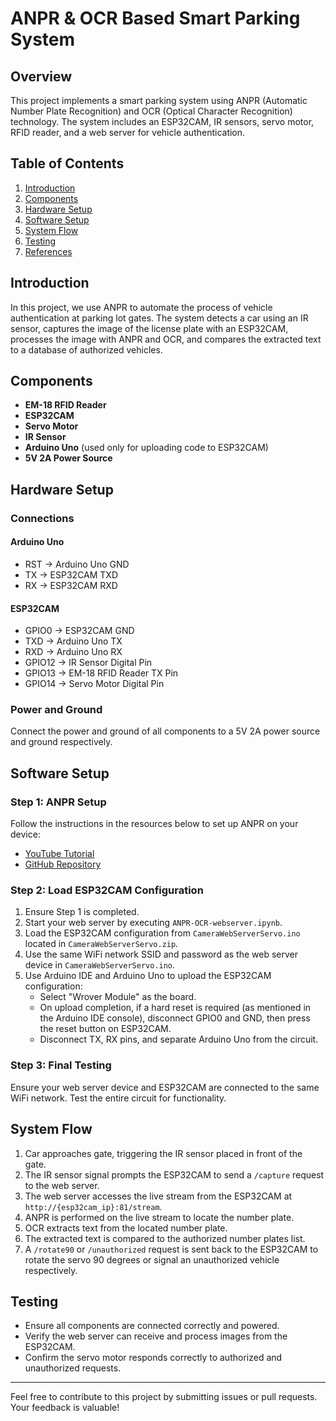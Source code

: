 # ANPR & OCR Based Smart Parking System

## Overview

This project implements a smart parking system using ANPR (Automatic Number Plate Recognition) and OCR (Optical Character Recognition) technology. The system includes an ESP32CAM, IR sensors, servo motor, RFID reader, and a web server for vehicle authentication.

## Table of Contents

1. [Introduction](#introduction)
2. [Components](#components)
3. [Hardware Setup](#hardware-setup)
4. [Software Setup](#software-setup)
5. [System Flow](#system-flow)
6. [Testing](#testing)
7. [References](#references)

## Introduction

In this project, we use ANPR to automate the process of vehicle authentication at parking lot gates. The system detects a car using an IR sensor, captures the image of the license plate with an ESP32CAM, processes the image with ANPR and OCR, and compares the extracted text to a database of authorized vehicles.

## Components

- **EM-18 RFID Reader**
- **ESP32CAM**
- **Servo Motor**
- **IR Sensor**
- **Arduino Uno** (used only for uploading code to ESP32CAM)
- **5V 2A Power Source**

## Hardware Setup

### Connections

#### Arduino Uno
- RST -> Arduino Uno GND
- TX -> ESP32CAM TXD
- RX -> ESP32CAM RXD

#### ESP32CAM
- GPIO0 -> ESP32CAM GND
- TXD -> Arduino Uno TX
- RXD -> Arduino Uno RX
- GPIO12 -> IR Sensor Digital Pin
- GPIO13 -> EM-18 RFID Reader TX Pin
- GPIO14 -> Servo Motor Digital Pin

### Power and Ground
Connect the power and ground of all components to a 5V 2A power source and ground respectively.

## Software Setup

### Step 1: ANPR Setup

Follow the instructions in the resources below to set up ANPR on your device:
- [YouTube Tutorial](https://www.youtube.com/watch?v=0-4p_QgrdbE)
- [GitHub Repository](https://github.com/nicknochnack/TFODCourse)

### Step 2: Load ESP32CAM Configuration

1. Ensure Step 1 is completed.
2. Start your web server by executing `ANPR-OCR-webserver.ipynb`.
3. Load the ESP32CAM configuration from `CameraWebServerServo.ino` located in `CameraWebServerServo.zip`.
4. Use the same WiFi network SSID and password as the web server device in `CameraWebServerServo.ino`.
5. Use Arduino IDE and Arduino Uno to upload the ESP32CAM configuration:
    - Select "Wrover Module" as the board.
    - On upload completion, if a hard reset is required (as mentioned in the Arduino IDE console), disconnect GPIO0 and GND, then press the reset button on ESP32CAM.
    - Disconnect TX, RX pins, and separate Arduino Uno from the circuit.

### Step 3: Final Testing

Ensure your web server device and ESP32CAM are connected to the same WiFi network. Test the entire circuit for functionality.

## System Flow

1. Car approaches gate, triggering the IR sensor placed in front of the gate.
2. The IR sensor signal prompts the ESP32CAM to send a `/capture` request to the web server.
3. The web server accesses the live stream from the ESP32CAM at `http://{esp32cam_ip}:81/stream`.
4. ANPR is performed on the live stream to locate the number plate.
5. OCR extracts text from the located number plate.
6. The extracted text is compared to the authorized number plates list.
7. A `/rotate90` or `/unauthorized` request is sent back to the ESP32CAM to rotate the servo 90 degrees or signal an unauthorized vehicle respectively.

## Testing

- Ensure all components are connected correctly and powered.
- Verify the web server can receive and process images from the ESP32CAM.
- Confirm the servo motor responds correctly to authorized and unauthorized requests.

---

Feel free to contribute to this project by submitting issues or pull requests. Your feedback is valuable!
